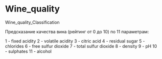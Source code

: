 # Wine_quality
Wine_quality_Classification 

Предсказание качества вина (рейтинг от 0 до 10) по 11 параметрам:

1 - fixed acidity
2 - volatile acidity
3 - citric acid
4 - residual sugar
5 - chlorides
6 - free sulfur dioxide
7 - total sulfur dioxide
8 - density
9 - pH
10 - sulphates
11 - alcohol
